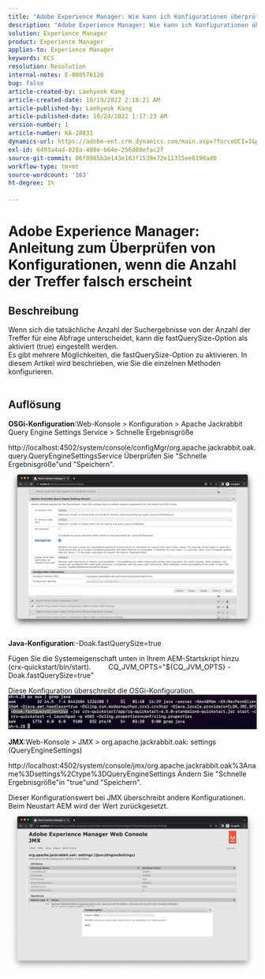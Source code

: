 ```yaml
---
title: "Adobe Experience Manager: Wie kann ich Konfigurationen überprüfen, wenn die Anzahl der Treffer falsch erscheint?"
description: "Adobe Experience Manager: Wie kann ich Konfigurationen überprüfen, wenn die Anzahl der Treffer falsch erscheint?"
solution: Experience Manager
product: Experience Manager
applies-to: Experience Manager
keywords: KCS
resolution: Resolution
internal-notes: E-000576120
bug: false
article-created-by: Laehyeok Kang
article-created-date: 10/19/2022 2:18:21 AM
article-published-by: Laehyeok Kang
article-published-date: 10/24/2022 1:17:23 AM
version-number: 1
article-number: KA-20831
dynamics-url: https://adobe-ent.crm.dynamics.com/main.aspx?forceUCI=1&pagetype=entityrecord&etn=knowledgearticle&id=9b90084b-544f-ed11-bba2-0022480867bd
exl-id: 6493a4ad-828a-408e-b64e-256d88efac2f
source-git-commit: 06f0985b3e143e163f1539e72e11315ee6190ad0
workflow-type: tm+mt
source-wordcount: '163'
ht-degree: 1%

---
```


# Adobe Experience Manager: Anleitung zum Überprüfen von Konfigurationen, wenn die Anzahl der Treffer falsch erscheint

## Beschreibung

Wenn sich die tatsächliche Anzahl der Suchergebnisse von der Anzahl der Treffer für eine Abfrage unterscheidet, kann die fastQuerySize-Option als aktiviert (true) eingestellt werden.
<br>Es gibt mehrere Möglichkeiten, die fastQuerySize-Option zu aktivieren. In diesem Artikel wird beschrieben, wie Sie die einzelnen Methoden konfigurieren.
<br> 

## Auflösung


<b>OSGi-Konfiguration</b>:Web-Konsole > Konfiguration > Apache Jackrabbit Query Engine Settings Service > Schnelle Ergebnisgröße

http://localhost:4502/system/console/configMgr/org.apache.jackrabbit.oak.query.QueryEngineSettingsService Überprüfen Sie &quot;Schnelle Ergebnisgröße&quot;und &quot;Speichern&quot;.
   ![](assets/cef3b476-b74f-ed11-bba2-0022480867bd.png)

<b>Java-Konfiguration</b>:-Doak.fastQuerySize=true

Fügen Sie die Systemeigenschaft unten in Ihrem AEM-Startskript hinzu (crx-quickstart/bin/start).
        CQ_JVM_OPTS=&quot;${CQ_JVM_OPTS} -Doak.fastQuerySize=true&quot;

Diese Konfiguration überschreibt die OSGi-Konfiguration.
    ![](assets/4afe8a85-b74f-ed11-bba2-0022480867bd.png)

<b>JMX</b>:Web-Konsole > JMX > org.apache.jackrabbit.oak: settings (QueryEngineSettings)

http://localhost:4502/system/console/jmx/org.apache.jackrabbit.oak%3Aname%3Dsettings%2Ctype%3DQueryEngineSettings Ändern Sie &quot;Schnelle Ergebnisgröße&quot;in &quot;true&quot;und &quot;Speichern&quot;.

Dieser Konfigurationswert bei JMX überschreibt andere Konfigurationen. Beim Neustart AEM wird der Wert zurückgesetzt.
![](assets/8592cd98-b74f-ed11-bba2-0022480867bd.png)
